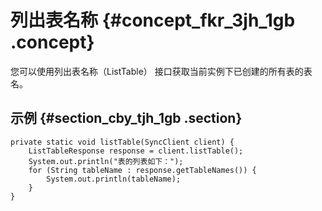 # 列出表名称 {#concept_fkr_3jh_1gb .concept}

您可以使用列出表名称（ListTable） 接口获取当前实例下已创建的所有表的表名。

## 示例 {#section_cby_tjh_1gb .section}

```
private static void listTable(SyncClient client) {
    ListTableResponse response = client.listTable();
    System.out.println("表的列表如下：");
    for (String tableName : response.getTableNames()) {
        System.out.println(tableName);
    }
}
```

